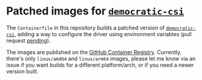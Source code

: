 # Patched images for [`democratic-csi`](https://github.com/democratic-csi/democratic-csi)

The `Containerfile` in this repository builds a patched version of [`democratic-csi`](https://github.com/democratic-csi/democratic-csi), adding a way to configure the driver using environment variables (pull request [pending](https://github.com/democratic-csi/democratic-csi/pull/401)).

The images are published on the [GitHub Container Registry](https://github.com/LiquidPL/infra/pkgs/container/democratic-csi). Currently, there's only `linux/amd64` and `linux/arm64` images, please let me know via an issue if you want builds for a different platform/arch, or if you need a newer version built.
